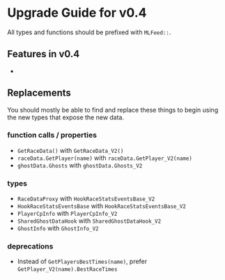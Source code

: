 # Upgrade Guide for v0.4

All types and functions should be prefixed with `MLFeed::`.

## Features in v0.4

*

## Replacements

You should mostly be able to find and replace these things to begin using the new types that expose the new data.

### function calls / properties

- `GetRaceData()` with `GetRaceData_V2()`
- `raceData.GetPlayer(name)` with `raceData.GetPlayer_V2(name)`
- `ghostData.Ghosts` with `ghostData.Ghosts_V2`

### types

- `RaceDataProxy` with `HookRaceStatsEventsBase_V2`
- `HookRaceStatsEventsBase` with `HookRaceStatsEventsBase_V2`
- `PlayerCpInfo` with `PlayerCpInfo_V2`
- `SharedGhostDataHook` with `SharedGhostDataHook_V2`
- `GhostInfo` with `GhostInfo_V2`

### deprecations

- Instead of `GetPlayersBestTimes(name)`, prefer `GetPlayer_V2(name).BestRaceTimes`
